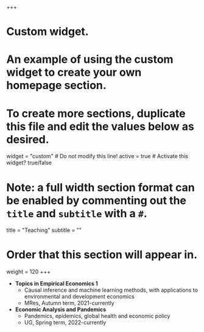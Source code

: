 +++
# Custom widget.
# An example of using the custom widget to create your own homepage section.
# To create more sections, duplicate this file and edit the values below as desired.
widget = "custom"  # Do not modify this line!
active = true  # Activate this widget? true/false

# Note: a full width section format can be enabled by commenting out the `title` and `subtitle` with a `#`.
title = "Teaching"
subtitle = ""

# Order that this section will appear in.
weight = 120
+++

-	**Topics in Empirical Economics 1**
	-	Causal inference and machine learning methods, with applications to environmental and development economics 
	-	MRes, Autumn term, 2021-currently
-	**Economic Analysis and Pandemics**
	-	Pandemics, epidemics, global health and economic policy
	-	UG, Spring term, 2022-currently
